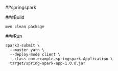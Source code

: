 ##springspark

###Build
```
mvn clean package
```

###Run
```
spark3-submit \
  --master yarn \
  --deploy-mode client \
  --class com.example.springspark.Application \
  target/spring-spark-app-1.0.0.jar
```
